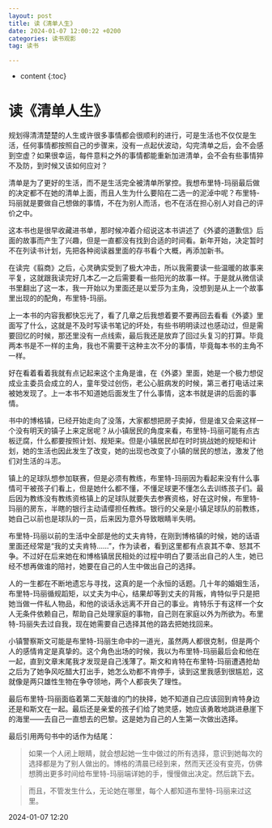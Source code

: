 ```yaml
---
layout: post
title: 读《清单人生》
date: 2024-01-07 12:00:22 +0200
categories: 读书观影
tag: 读书

---
```


* content
{:toc}


# 读《清单人生》

规划得清清楚楚的人生或许很多事情都会很顺利的进行，可是生活也不仅仅是生活，任何事情都按照自己的步骤来，没有一点起伏波动，勾完清单之后，会不会感到空虚？如果很幸运，每件意料之外的事情都能重新加进清单，会不会有些事情猝不及防，到时候又该如何应对？

清单是为了更好的生活，而不是生活完全被清单所掌控。我想布里特-玛丽最后做的决定都不在她的清单上面，而且人生为什么要陷在二选一的泥淖中呢？布里特-玛丽就是要做自己想做的事情，不在为别人而活，也不在活在担心别人对自己的评价之中。

这本书也是很早收藏进书单，那时候冲着介绍说这本书讲述了《外婆的道歉信》后面的故事而产生了兴趣，但是一直都没有找到合适的时间看。新年开始，决定暂时不在列读书计划，先把各种阅读器里面的存书看个大概，再添加新书。

在读完《翦商》之后，心灵确实受到了极大冲击，所以我需要读一些温暖的故事来平复，这就跟我读完好几本乙一之后需要看一些阳光的故事一样。于是就从微信读书里翻出了这一本，我一开始以为里面还是以爱莎为主角，没想到是从上一个故事里出现的的配角，布里特-玛丽。

上一本书的内容我都快忘光了，看了几章之后我想着要不要再回去看看《外婆》里面写了什么，这就是不及时写读书笔记的坏处，有些书明明读过也感动过，但是需要回忆的时候，那还里没有一点线索，最后我还是放弃了回过头复习的打算。毕竟两本书是不一样的主角，我也不需要干这种主次不分的事情，毕竟每本书的主角不一样。

好在看着看着我就有点记起来这个主角是谁，在《外婆》里面，她是一个极力想促成业主委员会成立的人，童年受过创伤，老公心脏病发的时候，第三者打电话过来被她发现了。上一本书不知道她后面发生了什么事情，这本书就是讲的后面的事情。

书中的博格镇，已经开始走向了没落，大家都想把房子卖掉，但是谁又会来这样一个没有明天的镇子上来定居呢？从小镇居民的角度来看，布里特-玛丽可能有点古板迂腐，什么都要按照计划、规矩来。但是小镇居民却在时时挑战她的规矩和计划，她的生活也因此发生了改变，她的出现也改变了小镇的居民的想法，激发了他们对生活的斗志。

镇上的足球队想参加联赛，但是必须有教练，布里特-玛丽因为看起来没有什么事情可干被孩子们看上，但是她什么都不懂，不懂足球更不懂怎么去训练孩子们。最后因为教练没有教练资格镇上的足球队就要失去参赛资格，好在这时候，布里特-玛丽的房东，半瞎的银行主动请缨担任教练。银行的父亲是小镇足球队的前教练，她自己以前也是球队的一员，后来因为意外导致眼睛半失明。

布里特-玛丽以前的生活中全部是他的丈夫肯特，在刚到博格镇的时候，她的话语里面还经常是“我的丈夫肯特……”，作为读者，看到这里都有点哀其不幸、怒其不争。不过好在后来她在和博格镇居民相处的过程中明白了要活出自己的人生，她已经不想再做谁的陪衬，她要在自己的人生中做出自己的选择。

人的一生都在不断地遗忘与寻找，这真的是一个永恒的话题。几十年的婚姻生活，布里特-玛丽循规蹈矩，以丈夫为中心，结果却等到丈夫的背叛，肯特似乎只是把她当做一件私人物品，和他的谈话永远离不开自己的事业。肯特乐于有这样一个女人无条件依赖自己，帮助自己处理家庭的事物，自己则在家庭以外为所欲为。布里特-玛丽失去过自我，现在她需要自己选择其他的路去把她找回来。

小镇警察斯文可能是布里特-玛丽生命中的一道光，虽然两人都很克制，但是两个人的感情肯定是真挚的。这个角色出场的时候，我以为布里特-玛丽最后会和他在一起，直到文章末尾我才发现是自己浅薄了。斯文和肯特在布里特-玛丽遭遇抢劫之后为了她争风吃醋大打出手，她怎么劝都不肯停手，读到这里我感到很尴尬，这就像是两只雄性生物在争夺领地，两个人都丧失了理性。

最后布里特-玛丽面临着第二天敲谁的门的抉择，她不知道自己应该回到肯特身边还是和斯文在一起。最后还是亲爱的孩子们给了她灵感，她应该勇敢地跳进悬崖下的海里——去自己一直想去的巴黎。这是她为自己的人生第一次做出选择。

最后引用两句书中的话作为结尾：

> 如果一个人闭上眼睛，就会想起她一生中做过的所有选择，意识到她每次的选择都是为了别人做出的。博格的清晨已经到来，然而天还没有变亮，仿佛想腾出更多时间给布里特-玛丽端详她的手，慢慢做出决定。然后跳下去。

> 而且，不管发生什么，无论她在哪里，每个人都知道布里特-玛丽来过这里。

2024-01-07 12:20